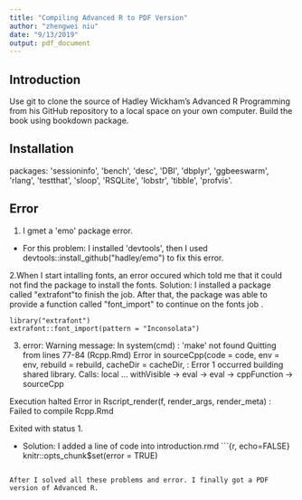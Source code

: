 ```yaml
---
title: "Compiling Advanced R to PDF Version"
author: "zhengwei niu"
date: "9/13/2019"
output: pdf_document
---
```


## Introduction
Use git to clone the source of Hadley Wickham’s Advanced R Programming from his GitHub repository to a local space on your own computer. Build the book using bookdown package.

## Installation
packages:
 'sessioninfo', 'bench', 'desc', 'DBI', 'dbplyr', 'ggbeeswarm', 'rlang', 'testthat', 'sloop', 'RSQLite', 'lobstr', 'tibble', 'profvis'.

## Error
1. I gmet a 'emo' package error.
- For this problem: I installed 'devtools', then I used devtools::install_github("hadley/emo") to fix this error.

2.When I start intalling fonts, an error occured which told me that it could not find the package to install the fonts.
Solution: I installed a package called "extrafont"to finish the job. After that, the package was able to provide a function called "font_import" to continue on the fonts job .
```{r}
library("extrafont")
extrafont::font_import(pattern = "Inconsolata")
```

3. error: 
Warning message:
In system(cmd) : 'make' not found
Quitting from lines 77-84 (Rcpp.Rmd) 
Error in sourceCpp(code = code, env = env, rebuild = rebuild, cacheDir = cacheDir,  : 
  Error 1 occurred building shared library.
Calls: local ... withVisible -> eval -> eval -> cppFunction -> sourceCpp

Execution halted
Error in Rscript_render(f, render_args, render_meta) : 
  Failed to compile Rcpp.Rmd

   Exited with status 1.

- Solution: I added a line of code into introduction.rmd ```{r, echo=FALSE}
knitr::opts_chunk$set(error = TRUE)
```

After I solved all these problems and error. I finally got a PDF version of Advanced R.